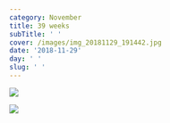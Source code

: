 ```yaml
---
category: November
title: 39 weeks
subTitle: ' '
cover: /images/img_20181129_191442.jpg
date: '2018-11-29'
day: ' '
slug: ' '
---
```

![](/images/img_20181129_191442.jpg)

![](/images/img_20181129_191940.jpg)
